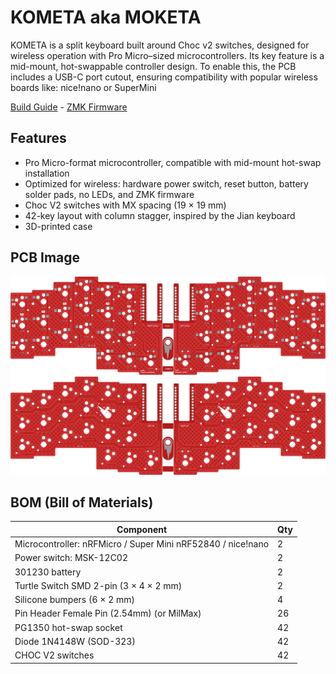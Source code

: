 # KOMETA aka MOKETA

KOMETA is a split keyboard built around Choc v2 switches, designed for wireless operation with Pro Micro–sized microcontrollers. Its key feature is a mid-mount, hot-swappable controller design. To enable this, the PCB includes a USB-C port cutout, ensuring compatibility with popular wireless boards like: nice!nano or SuperMini

[Build Guide](https://github.com/inpudiy/KOMETA/blob/main/doc/buildguide.md) - [ZMK Firmware](https://github.com/inpudiy/kometa-zmk-config/releases/tag/release)

## Features

- Pro Micro-format microcontroller, compatible with mid-mount hot-swap installation
- Optimized for wireless: hardware power switch, reset button, battery solder pads, no LEDs, and ZMK firmware
- Choc V2 switches with MX spacing (19 × 19 mm)
- 42-key layout with column stagger, inspired by the Jian keyboard 
- 3D-printed case

## PCB Image

![Bottom](https://raw.githubusercontent.com/inpudiy/KOMETA/refs/heads/main/image/pcb/bottom.png)
![Top](https://raw.githubusercontent.com/inpudiy/KOMETA/refs/heads/main/image/pcb/top.png)


## BOM (Bill of Materials)

| Component                                                    | Qty |
| ------------------------------------------------------------ | --- |
| Microcontroller: nRFMicro / Super Mini nRF52840 / nice!nano  | 2   |
| Power switch: MSK-12C02                                      | 2   |
| 301230 battery                                               | 2   |
| Turtle Switch SMD 2-pin (3 × 4 × 2 mm)                       | 2   |
| Silicone bumpers (6 × 2 mm)                                  | 4   |
| Pin Header Female Pin (2.54mm) (or MilMax)                   | 26  | 
| PG1350 hot-swap socket                                       | 42  |
| Diode 1N4148W (SOD-323)                                      | 42  |
| CHOC V2 switches                                             | 42  |